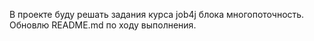 В проекте буду решать задания курса job4j блока многопоточность.
Обновлю README.md  по ходу выполнения.
